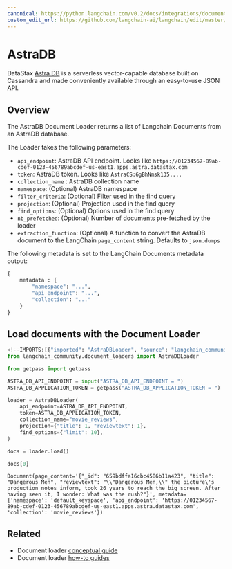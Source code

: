 ```yaml
---
canonical: https://python.langchain.com/v0.2/docs/integrations/document_loaders/astradb/
custom_edit_url: https://github.com/langchain-ai/langchain/edit/master/docs/docs/integrations/document_loaders/astradb.ipynb
---
```


# AstraDB

DataStax [Astra DB](https://docs.datastax.com/en/astra/home/astra.html) is a serverless vector-capable database built on Cassandra and made conveniently available through an easy-to-use JSON API.

## Overview

The AstraDB Document Loader returns a list of Langchain Documents from an AstraDB database.

The Loader takes the following parameters:

* `api_endpoint`: AstraDB API endpoint. Looks like `https://01234567-89ab-cdef-0123-456789abcdef-us-east1.apps.astra.datastax.com`
* `token`: AstraDB token. Looks like `AstraCS:6gBhNmsk135....`
* `collection_name` : AstraDB collection name
* `namespace`: (Optional) AstraDB namespace
* `filter_criteria`: (Optional) Filter used in the find query
* `projection`: (Optional) Projection used in the find query
* `find_options`: (Optional) Options used in the find query
* `nb_prefetched`: (Optional) Number of documents pre-fetched by the loader
* `extraction_function`: (Optional) A function to convert the AstraDB document to the LangChain `page_content` string. Defaults to `json.dumps`

The following metadata is set to the LangChain Documents metadata output:

```python
{
    metadata : {
        "namespace": "...", 
        "api_endpoint": "...", 
        "collection": "..."
    }
}
```

## Load documents with the Document Loader

```python
<!--IMPORTS:[{"imported": "AstraDBLoader", "source": "langchain_community.document_loaders", "docs": "https://api.python.langchain.com/en/latest/document_loaders/langchain_community.document_loaders.astradb.AstraDBLoader.html", "title": "AstraDB"}]-->
from langchain_community.document_loaders import AstraDBLoader
```

```python
from getpass import getpass

ASTRA_DB_API_ENDPOINT = input("ASTRA_DB_API_ENDPOINT = ")
ASTRA_DB_APPLICATION_TOKEN = getpass("ASTRA_DB_APPLICATION_TOKEN = ")
```

```python
loader = AstraDBLoader(
    api_endpoint=ASTRA_DB_API_ENDPOINT,
    token=ASTRA_DB_APPLICATION_TOKEN,
    collection_name="movie_reviews",
    projection={"title": 1, "reviewtext": 1},
    find_options={"limit": 10},
)
```

```python
docs = loader.load()
```

```python
docs[0]
```

```output
Document(page_content='{"_id": "659bdffa16cbc4586b11a423", "title": "Dangerous Men", "reviewtext": "\\"Dangerous Men,\\" the picture\'s production notes inform, took 26 years to reach the big screen. After having seen it, I wonder: What was the rush?"}', metadata={'namespace': 'default_keyspace', 'api_endpoint': 'https://01234567-89ab-cdef-0123-456789abcdef-us-east1.apps.astra.datastax.com', 'collection': 'movie_reviews'})
```

## Related

- Document loader [conceptual guide](/docs/concepts/#document-loaders)
- Document loader [how-to guides](/docs/how_to/#document-loaders)